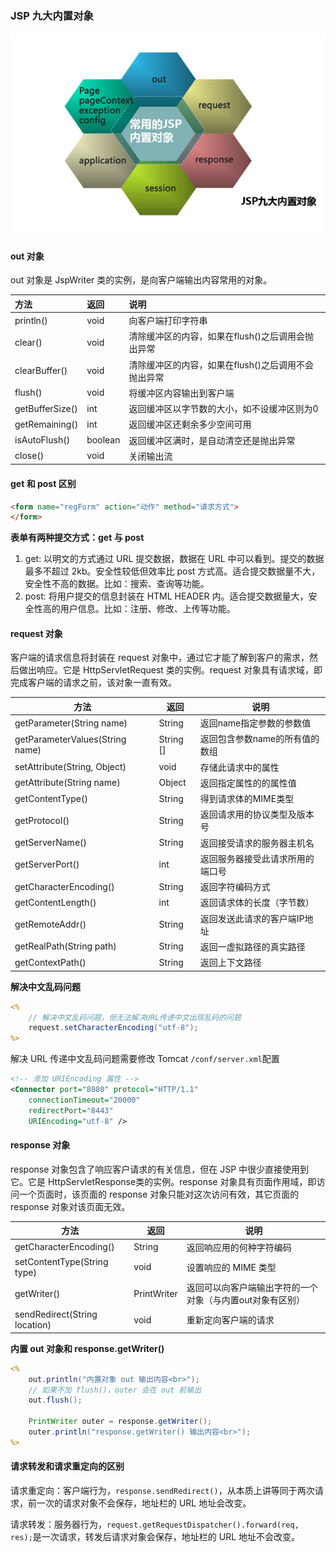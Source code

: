 
### JSP 九大内置对象

![JSP内置对象](./_image/snipaste20171119_175853.png)

#### out 对象
out 对象是 JspWriter 类的实例，是向客户端输出内容常用的对象。

|   方法   |   返回   |   说明    |
| :------ | :----  | :---- |
|   println()   |   void   |   向客户端打印字符串    |
|   clear()   |   void   |   清除缓冲区的内容，如果在flush()之后调用会抛出异常   |
|   clearBuffer()   |   void   |   清除缓冲区的内容，如果在flush()之后调用不会抛出异常    |
|   flush()   |   void   |   将缓冲区内容输出到客户端   |
|   getBufferSize()   |   int   |   返回缓冲区以字节数的大小，如不设缓冲区则为0  |
|   getRemaining()   |   int   |   返回缓冲区还剩余多少空间可用   |
|   isAutoFlush()   |   boolean   |   返回缓冲区满时，是自动清空还是抛出异常   |
|   close()   |   void   |   关闭输出流  |

#### get 和 post 区别
```html
<form name="regForm" action="动作" method="请求方式">
</form>
```

**表单有两种提交方式：get 与 post**
1. get: 以明文的方式通过 URL 提交数据，数据在 URL 中可以看到。提交的数据最多不超过 2kb。安全性较低但效率比 post 方式高。适合提交数据量不大，安全性不高的数据。比如：搜索、查询等功能。
2. post: 将用户提交的信息封装在 HTML HEADER 内。适合提交数据量大，安全性高的用户信息。比如：注册、修改、上传等功能。

#### request 对象
客户端的请求信息将封装在 request 对象中，通过它才能了解到客户的需求，然后做出响应。它是 HttpServletRequest 类的实例。request 对象具有请求域，即完成客户端的请求之前，该对象一直有效。

方法   |   返回   |   说明
---- | ---- | ---- 
getParameter(String name)   |   String   |   返回name指定参数的参数值
getParameterValues(String name)   |   String []   |   返回包含参数name的所有值的数组
setAttribute(String, Object)   |   void   |   存储此请求中的属性
getAttribute(String name)   |   Object   |   返回指定属性的的属性值
getContentType()   |   String   |   得到请求体的MIME类型
getProtocol()   |   String   |   返回请求用的协议类型及版本号
getServerName()   |   String   |   返回接受请求的服务器主机名
getServerPort()   |   int   |   返回服务器接受此请求所用的端口号
getCharacterEncoding()   |   String   |   返回字符编码方式
getContentLength()   |   int   |   返回请求体的长度（字节数）
getRemoteAddr()   |   String   |   返回发送此请求的客户端IP地址
getRealPath(String path)   |   String   |   返回一虚拟路径的真实路径
getContextPath()   |   String   |   返回上下文路径

**解决中文乱码问题**
```jsp
<% 
    // 解决中文乱码问题，但无法解决URL传递中文出现乱码的问题
    request.setCharacterEncoding("utf-8"); 
%>
```
解决 URL 传递中文乱码问题需要修改 Tomcat `/conf/server.xml`配置
```xml
<!-- 添加 URIEncoding 属性 -->
<Connector port="8080" protocol="HTTP/1.1"
    connectionTimeout="20000"
    redirectPort="8443"
    URIEncoding="utf-8" />
```

#### response 对象
response 对象包含了响应客户请求的有关信息，但在 JSP 中很少直接使用到它。它是 HttpServletResponse类的实例。response 对象具有页面作用域，即访问一个页面时，该页面的 response 对象只能对这次访问有效，其它页面的 response 对象对该页面无效。

方法   |   返回   |   说明
---- | ---- | ---- 
getCharacterEncoding()   |   String   |   返回响应用的何种字符编码
setContentType(String type)   |   void   |   设置响应的 MIME 类型
getWriter()   |   PrintWriter   |   返回可以向客户端输出字符的一个对象（与内置out对象有区别）
sendRedirect(String location)   |   void   |   重新定向客户端的请求

**内置 out 对象和 response.getWriter()**
```jsp
<%
    out.println("内置对象 out 输出内容<br>");
    // 如果不加 flush()，outer 会在 out 前输出
    out.flush();
    
    PrintWriter outer = response.getWriter();
    outer.println("response.getWriter() 输出内容<br>");
%>
```
#### 请求转发和请求重定向的区别
请求重定向：客户端行为，`response.sendRedirect()`，从本质上讲等同于两次请求，前一次的请求对象不会保存，地址栏的 URL 地址会改变。

请求转发：服务器行为，`request.getRequestDispatcher().forward(req, res);`是一次请求，转发后请求对象会保存，地址栏的 URL 地址不会改变。